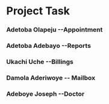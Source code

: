 # Project Task

### Adetoba Olapeju --Appointment
### Adetoba Adebayo --Reports
### Ukachi Uche --Billings
### Damola Aderiwoye -- Mailbox
### Adeboye Joseph --Doctor